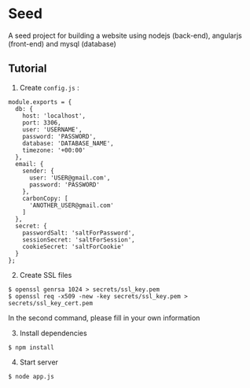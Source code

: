 # Seed
A seed project for building a website using nodejs (back-end), angularjs (front-end) and mysql (database)  
  

## Tutorial

1. Create `config.js` :  

  ```
  module.exports = {
    db: {
      host: 'localhost',
      port: 3306,
      user: 'USERNAME',
      password: 'PASSWORD',
      database: 'DATABASE_NAME',
      timezone: '+00:00'
    },
    email: {
      sender: {
        user: 'USER@gmail.com',
        password: 'PASSWORD'
      },
      carbonCopy: [
        'ANOTHER_USER@gmail.com'
      ]
    },
    secret: {
      passwordSalt: 'saltForPassword',
      sessionSecret: 'saltForSession',
      cookieSecret: 'saltForCookie'
    }
  };
  ```

2. Create SSL files  

  ```
  $ openssl genrsa 1024 > secrets/ssl_key.pem
  $ openssl req -x509 -new -key secrets/ssl_key.pem > secrets/ssl_key_cert.pem

  ```
  In the second command, please fill in your own information

3. Install dependencies  

  ```
  $ npm install
  ```

4. Start server  

  ```
  $ node app.js
  ```
